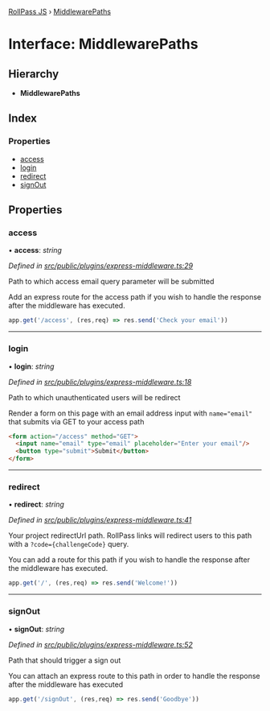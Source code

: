 [RollPass JS](../README.md) › [MiddlewarePaths](middlewarepaths.md)

# Interface: MiddlewarePaths

## Hierarchy

* **MiddlewarePaths**

## Index

### Properties

* [access](middlewarepaths.md#access)
* [login](middlewarepaths.md#login)
* [redirect](middlewarepaths.md#redirect)
* [signOut](middlewarepaths.md#signout)

## Properties

###  access

• **access**: *string*

*Defined in [src/public/plugins/express-middleware.ts:29](https://github.com/RollPass/rollpass-js/blob/7ab3f54/src/public/plugins/express-middleware.ts#L29)*

Path to which access email query parameter will be submitted

Add an express route for the access path if you wish to handle the response
after the middleware has executed.

```javascript
app.get('/access', (res,req) => res.send('Check your email'))
```

___

###  login

• **login**: *string*

*Defined in [src/public/plugins/express-middleware.ts:18](https://github.com/RollPass/rollpass-js/blob/7ab3f54/src/public/plugins/express-middleware.ts#L18)*

Path to which unauthenticated users will be redirect

Render a form on this page with an email address input
with `name="email"` that submits via GET to your access path

```html
<form action="/access" method="GET">
  <input name="email" type="email" placeholder="Enter your email"/>
  <button type="submit">Submit</button>
</form>
```

___

###  redirect

• **redirect**: *string*

*Defined in [src/public/plugins/express-middleware.ts:41](https://github.com/RollPass/rollpass-js/blob/7ab3f54/src/public/plugins/express-middleware.ts#L41)*

Your project redirectUrl path. RollPass links will redirect users
to this path with a `?code={challengeCode}` query.

You can add a route for this path if you wish to handle the response after the middleware
has executed.

```javascript
app.get('/', (res,req) => res.send('Welcome!'))
```

___

###  signOut

• **signOut**: *string*

*Defined in [src/public/plugins/express-middleware.ts:52](https://github.com/RollPass/rollpass-js/blob/7ab3f54/src/public/plugins/express-middleware.ts#L52)*

Path that should trigger a sign out

You can attach an express route to this path in order to handle the response
after the middleware has executed

```javascript
app.get('/signOut', (res,req) => res.send('Goodbye'))
```
